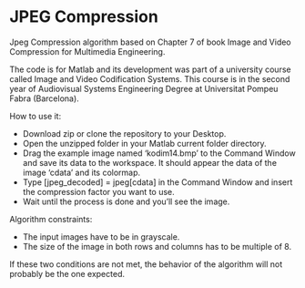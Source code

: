 # JPEG Compression

Jpeg Compression algorithm based on Chapter 7 of book Image and Video Compression for Multimedia Engineering.

The code is for Matlab and its development was part of a university course called Image and Video Codification Systems. This course is in the second year of Audiovisual Systems Engineering Degree at Universitat Pompeu Fabra (Barcelona).

How to use it:

- Download zip or clone the repository to your Desktop.
- Open the unzipped folder in your Matlab current folder directory.
- Drag the example image named ‘kodim14.bmp’ to the Command Window and save its data to the workspace. It should appear the data of the image ‘cdata’ and its colormap.
- Type  [jpeg_decoded] = jpeg[cdata] in the Command Window and insert the compression factor you want to use.
- Wait until the process is done and you’ll see the image.

Algorithm constraints:

- The input images have to be in grayscale.
- The size of the image in both rows and columns has to be multiple of 8.

If these two conditions are not met, the behavior of the algorithm will not probably be the one expected.
